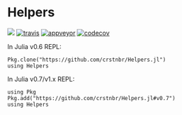 # Helpers

[![](https://img.shields.io/badge/docs-latest-blue.svg)](https://crstnbr.github.io/Helpers.jl/latest)
[![travis][travis-img]](https://travis-ci.org/crstnbr/Helpers.jl)
[![appveyor][appveyor-img]](https://ci.appveyor.com/project/crstnbr/helpers-jl/branch/master)
[![codecov][codecov-img]](http://codecov.io/github/crstnbr/Helpers.jl?branch=master)

[travis-img]: https://img.shields.io/travis/crstnbr/Helpers.jl/master.svg?label=Linux+/+macOS
[appveyor-img]: https://img.shields.io/appveyor/ci/crstnbr/helpers-jl/master.svg?label=Windows
[codecov-img]: https://img.shields.io/codecov/c/github/crstnbr/Helpers.jl/master.svg?label=codecov

In Julia v0.6 REPL:
```
Pkg.clone("https://github.com/crstnbr/Helpers.jl")
using Helpers
```

In Julia v0.7/v1.x REPL:
```
using Pkg
Pkg.add("https://github.com/crstnbr/Helpers.jl#v0.7")
using Helpers
```